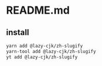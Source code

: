 # README.md

    

## install

```bash
yarn add @lazy-cjk/zh-slugify
yarn-tool add @lazy-cjk/zh-slugify
yt add @lazy-cjk/zh-slugify
```

